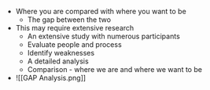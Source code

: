 - Where you are compared with where you want to be
	- The gap between the two
- This may require extensive research
	- An extensive study with numerous participants
	- Evaluate people and process
	- Identify weaknesses
	- A detailed analysis
	- Comparison - where we are and where we want to be
- ![[GAP Analysis.png]]